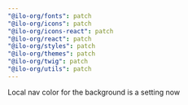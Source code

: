 ```yaml
---
"@ilo-org/fonts": patch
"@ilo-org/icons": patch
"@ilo-org/icons-react": patch
"@ilo-org/react": patch
"@ilo-org/styles": patch
"@ilo-org/themes": patch
"@ilo-org/twig": patch
"@ilo-org/utils": patch
---
```


Local nav color for the background is a setting now
